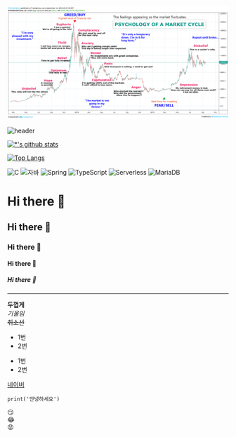 
<img src='picture/20200317-the-psychology-of-a-market-cycle.png'> </img>

![header](https://capsule-render.vercel.app/api?type=wave&color=auto&height=300&section=header&text=Github%20Algo&fontSize=90&animation=scaleIn)

[![*'s github stats](https://github-readme-stats.vercel.app/api?username=LeeJungMin723)](https://github.com/LeeJungMin723)

[![Top Langs](https://github-readme-stats.vercel.app/api/top-langs/?username=LeeJungMin723)](https://github.com/LeeJungMin723/github-readme-stats)

![C](https://img.shields.io/badge/-C-123456?style=flat-square&logo=C&logoColor=black)
![자바](https://img.shields.io/badge/-자바-007396?style=flat&logo=Java&logoColor=ffffff)
![Spring](https://img.shields.io/badge/-Spring-6DB33F?style=for-the-badge&logo=Spring&logoColor=white)
![TypeScript](https://img.shields.io/badge/-TypeScript-3178C6?style=flat-square&logo=TypeScript&logoColor=white)
![Serverless](https://img.shields.io/badge/-Serverless-FD5750?style=flat-square&logo=Serverless&logoColor=magenta)
![MariaDB](https://img.shields.io/badge/-MariaDB-1F305F?style=flat-square&logo=mariadb&logoColor=white)
​

# Hi there 👋
## Hi there 👋
### Hi there 👋
#### Hi there 👋
##### Hi there 👋
---

**두껍게** <br>
*기울임* <br>
~~취소선~~ <br>

* 1번
* 2번
- 1번
- 2번

[네이버](naver.com)

```
print('안녕하세요')
```

:smirk: <br>
:joy: <br>
:rage: <br>

